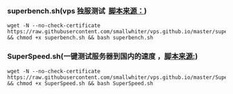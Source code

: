 ### superbench.sh(vps 独服测试  [脚本来源：](https://www.oldking.net/350.html))

```
wget -N --no-check-certificate https://raw.githubusercontent.com/smallwhiter/vps.github.io/master/superbench.sh && chmod +x superbench.sh && bash superbench.sh
```

### SuperSpeed.sh(一键测试服务器到国内的速度 ，[脚本来源:](https://www.oldking.net/305.html))

```
wget -N --no-check-certificate https://raw.githubusercontent.com/smallwhiter/vps.github.io/master/SuperSpeed.sh && chmod +x SuperSpeed.sh && bash SuperSpeed.sh
```

